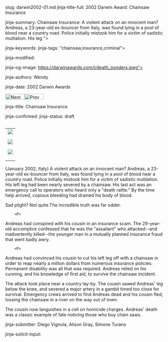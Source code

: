 slug: darwin2002-01.md
jinja-title-full: 2002 Darwin Award: Chainsaw Insurance

jinja-summary: Chainsaw Insurance: A violent attack on an innocent man? Andreas, a 23-year-old ex-bouncer from Italy, was found lying in a pool of blood near a country road. Police initially mistook him for a victim of sadistic mutilation. His leg ">

jinja-keywords:
jinja-tags: "chainsaw,insurance,criminal">

jinja-modified:

jinja-og-image: https://darwinawards.com/i/death_ponders.jpeg">

jinja-authors: Wendy

jinja-date: 2002 Darwin Awards

<IMG src="/i/next.gif" width="61" height="18" border="0" alt="Next"></A><A href="darwin2001-37.html"><IMG src="/i/prev.gif" width="61" height="18" border="0" alt="Prev"></A>


jinja-title: Chainsaw Insurance


jinja-confirmed:
jinja-status: draft

<TABLE border=0 align=right><TR><TD align=center>
<A href="/cgi/search.pl?keywords=category%3Dchainsaw&swishindex=stories.data&show_description=yes&maxdisplay=10&maxresults=50"><IMG src="/i/icon/chainsaw.jpg" border=0></A>

<A href="/cgi/search.pl?keywords=category%3Dinsurance&swishindex=stories.data&show_description=yes&maxdisplay=10&maxresults=50"><IMG src="/i/icon/insurance.jpg" border=0></A>

<A href="/cgi/search.pl?keywords=category%3Dcriminal&swishindex=stories.data&show_description=yes&maxdisplay=10&maxresults=50"><IMG src="/i/icon/criminal.png" border=0></A>

</TD></TR></TABLE>

<!-- Andreas Plack, 23 -->
(January 2002, Italy) A violent attack on an innocent man? Andreas, a 23-year-old ex-bouncer from Italy, was found lying in a pool of blood near a country road. Police initially mistook him for a victim of sadistic mutilation. His left leg had been nearly severed by a chainsaw. His last act was an emergency call to operators who heard only a "death rattle." By the time help arrived, copious bleeding had drained his body of blood.
		<P>
Sad plight? Not quite.The incredible truth was far odder.

		<P>
Andreas had conspired with his cousin in an insurance scam. The 29-year-old accomplice confessed that he was the &quot;assailant&quot; who attacked--and inadvertently killed--the younger man in a mutually planned insurance fraud that went badly awry.

		<P>
Andreas had convinced his cousin to cut his left leg off with a chainsaw in order to reap nearly a million dollars from numerous insurance policies. Permanent disability was all that was required. Andreas relied on his cunning, and his knowledge of first aid, to survive the chainsaw incident.
		<P>
The attack took place near a country lay-by. The cousin sawed Andreas' leg below the knee, and severed a major artery	in a gambit timed too close for survival. Emergency crews arrived to find Andreas dead and his cousin fled, tossing the chainsaw in a river on the way out of town.
		<P>
The cousin now languishes in a cell on homicide charges.
		Andreas' death was a classic example of fate noticing those who buy chain&nbsp;saws.
<P align=center>
<!--#include virtual="/inc/votebar_viewvoteonly" -->

jinja-submitter: Diego Vignola, Alison Gray, Simone Turano

jinja-solicit-input:



<!--#include file=nav_2002.html -->


